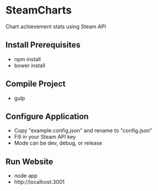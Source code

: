 # SteamCharts
Chart achievement stats using Steam API

## Install Prerequisites
* npm install
* bower install

## Compile Project
* gulp

## Configure Application
* Copy "example.config.json" and rename to "config.json"
* Fill in your Steam API key
* Mode can be dev, debug, or release

## Run Website
* node app
* http://localhost:3001

